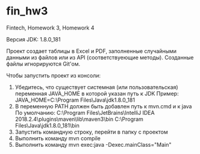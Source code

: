 # fin_hw3

Fintech, Homework 3, Homework 4

Версия JDK: 1.8.0_181

Проект создает таблицы в Excel и PDF, заполненные случайными данными из файлов или из API (соответствуеющие методы). Созданные файлы игнорируются Git'ом.


Чтобы запустить проект из консоли:

1. Убедитесь, что существует системная (или пользовательская) переменная JAVA_HOME в которой указан путь к JDK Пример: JAVA_HOME=C:\Program Files\Java\jdk1.8.0_181
2. В переменную PATH должен быть добавлен путь к mvn.cmd и к java По умолчанию: C:\Program Files\JetBrains\IntelliJ IDEA 2018.2.4\plugins\maven\lib\maven3\bin C:\Program Files\Java\jdk1.8.0_181\bin
3. Запустить командную строку, перейти в папку с проектом
4. Выполнить команду mvn compile
5. Выполнить команду mvn exec:java -Dexec.mainClass="Main"
